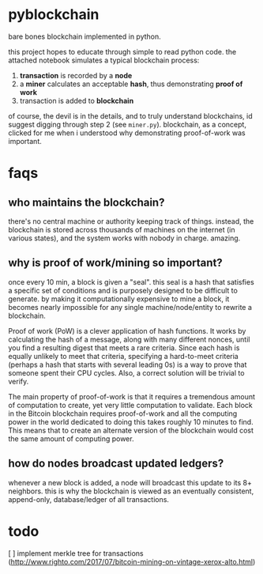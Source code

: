 # pyblockchain
bare bones blockchain implemented in python.

this project hopes to educate through simple to read python code. the attached notebook simulates a typical blockchain process:

1. **transaction** is recorded by a **node**
2. a **miner** calculates an acceptable **hash**, thus demonstrating **proof of work**
3. transaction is added to **blockchain**

of course, the devil is in the details, and to truly understand blockchains, id suggest digging through step 2 (see `miner.py`). blockchain, as a concept, clicked for me when i understood why demonstrating proof-of-work was important.

# faqs
## who maintains the blockchain?
there's no central machine or authority keeping track of things. instead, the blockchain is stored across thousands of machines on the internet (in various states), and the system works with nobody in charge. amazing.

## why is proof of work/mining so important?
once every 10 min, a block is given a "seal". this seal is a hash that satisfies a specific set of conditions and is purposely designed to be difficult to generate. by making it computationally expensive to mine a block, it becomes nearly impossible for any single machine/node/entity to rewrite a blockchain.

Proof of work (PoW) is a clever application of hash functions. It works by calculating the hash of a message, along with many different nonces, until you find a resulting digest that meets a rare criteria. Since each hash is equally unlikely to meet that criteria, specifying a hard-to-meet criteria (perhaps a hash that starts with several leading 0s) is a way to prove that someone spent their CPU cycles. Also, a correct solution will be trivial to verify.

The main property of proof-of-work is that it requires a tremendous amount of computation to create, yet very little computation to validate. Each block in the Bitcoin blockchain requires proof-of-work and all the computing power in the world dedicated to doing this takes roughly 10 minutes to find. This means that to create an alternate version of the blockchain would cost the same amount of computing power.

## how do nodes broadcast updated ledgers?
whenever a new block is added, a node will broadcast this update to its 8+ neighbors. this is why the blockchain is viewed as an eventually consistent, append-only, database/ledger of all transactions.

# todo
[ ] implement merkle tree for transactions (http://www.righto.com/2017/07/bitcoin-mining-on-vintage-xerox-alto.html)